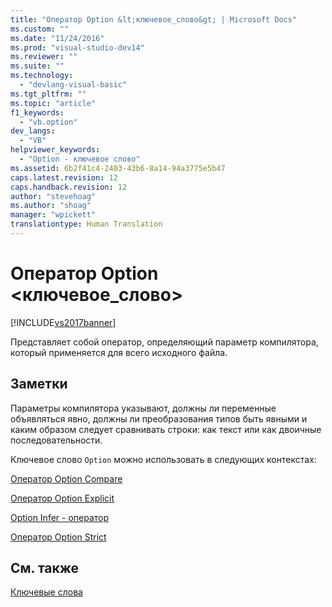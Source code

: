 ```yaml
---
title: "Оператор Option &lt;ключевое_слово&gt; | Microsoft Docs"
ms.custom: ""
ms.date: "11/24/2016"
ms.prod: "visual-studio-dev14"
ms.reviewer: ""
ms.suite: ""
ms.technology: 
  - "devlang-visual-basic"
ms.tgt_pltfrm: ""
ms.topic: "article"
f1_keywords: 
  - "vb.option"
dev_langs: 
  - "VB"
helpviewer_keywords: 
  - "Option - ключевое слово"
ms.assetid: 6b2f41c4-2403-43b6-8a14-94a3775e5b47
caps.latest.revision: 12
caps.handback.revision: 12
author: "stevehoag"
ms.author: "shoag"
manager: "wpickett"
translationtype: Human Translation
---
```

# Оператор Option &lt;ключевое_слово&gt;
[!INCLUDE[vs2017banner](../../../csharp/includes/vs2017banner.md)]

Представляет собой оператор, определяющий параметр компилятора, который применяется для всего исходного файла.  
  
## Заметки  
 Параметры компилятора указывают, должны ли переменные объявляться явно, должны ли преобразования типов быть явными и каким образом следует сравнивать строки: как текст или как двоичные последовательности.  
  
 Ключевое слово `Option` можно использовать в следующих контекстах:  
  
 [Оператор Option Compare](../../../visual-basic/language-reference/statements/option-compare-statement.md)  
  
 [Оператор Option Explicit](../../../visual-basic/language-reference/statements/option-explicit-statement.md)  
  
 [Option Infer \- оператор](../../../visual-basic/language-reference/statements/option-infer-statement.md)  
  
 [Оператор Option Strict](../../../visual-basic/language-reference/statements/option-strict-statement.md)  
  
## См. также  
 [Ключевые слова](../../../visual-basic/language-reference/keywords/index.md)